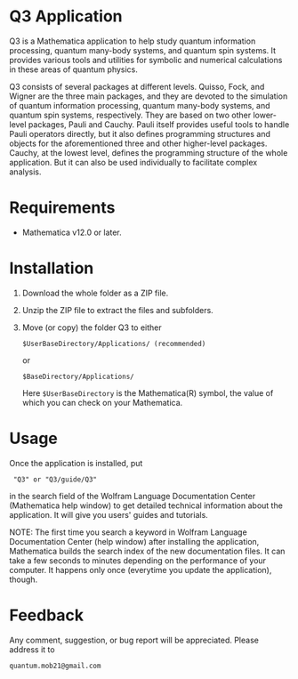 # Q3 Application

Q3 is a Mathematica application to help study quantum information processing, quantum many-body systems, and quantum spin systems. It provides various tools and utilities for symbolic and numerical calculations in these areas of quantum physics.

Q3 consists of several packages at different levels. Quisso, Fock, and Wigner are the three main packages, and they are devoted to the simulation of quantum information processing, quantum many-body systems, and quantum spin systems, respectively. They are based on two other lower-level packages, Pauli and Cauchy. Pauli itself provides useful tools to handle Pauli operators directly, but it also defines programming structures and objects for the aforementioned three and other higher-level packages. Cauchy, at the lowest level, defines the programming structure of the whole application. But it can also be used individually to facilitate complex analysis.


# Requirements

- Mathematica v12.0 or later.


# Installation

1. Download the whole folder as a ZIP file.

2. Unzip the ZIP file to extract the files and subfolders.

3. Move (or copy) the folder Q3 to either

   ```
   $UserBaseDirectory/Applications/ (recommended)
   ```

   or
   
   ```
   $BaseDirectory/Applications/
   ```

   Here `$UserBaseDirectory` is the Mathematica(R) symbol, the value of which you can check on your Mathematica.


# Usage

Once the application is installed, put

     "Q3" or "Q3/guide/Q3"

in the search field of the Wolfram Language Documentation Center (Mathematica help window) to get detailed technical information about the application. It will give you users' guides and tutorials.

NOTE: The first time you search a keyword in Wolfram Language Documentation Center (help window) after installing the application, Mathematica builds the search index of the new documentation files. It can take a few seconds to minutes depending on the performance of your computer. It happens only once (everytime you update the application), though.


# Feedback

Any comment, suggestion, or bug report will be appreciated. Please address it to

    quantum.mob21@gmail.com

